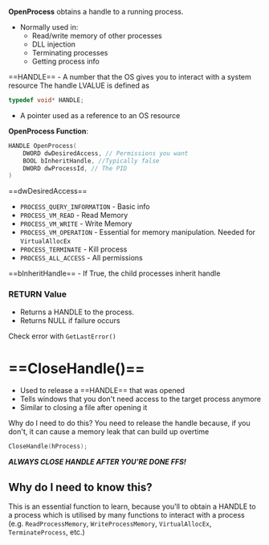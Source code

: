 **OpenProcess** obtains a handle to a running process.
- Normally used in:
	- Read/write memory of other processes
	- DLL injection
	- Terminating processes
	- Getting process info



==HANDLE== - A number that the OS gives you to interact with a system resource
The handle LVALUE is defined as 
```c++
typedef void* HANDLE;
```
- A pointer used as a reference to an OS resource


**OpenProcess Function**:
```c++
HANDLE OpenProcess(
	DWORD dwDesiredAccess, // Permissions you want
	BOOL bInheritHandle, //Typically false
	DWORD dwProcessId, // The PID
)
```

==dwDesiredAccess==
- `PROCESS_QUERY_INFORMATION` - Basic info
- `PROCESS_VM_READ` - Read Memory
- `PROCESS_VM_WRITE` - Write Memory
- `PROCESS_VM_OPERATION` - Essential for memory manipulation. Needed for `VirtualAllocEx`
- `PROCESS_TERMINATE` - Kill process
- `PROCESS_ALL_ACCESS` - All permissions

==bInheritHandle== - If True, the child processes inherit handle

### RETURN Value
- Returns a HANDLE to the process.
- Returns NULL if failure occurs


Check error with `GetLastError()`


# ==**CloseHandle()**==
- Used to release a ==HANDLE== that was opened
- Tells windows that you don't need access to the target process anymore
- Similar to closing a file after opening it

Why do I need to do this?
You need to release the handle because, if you don't, it can cause a memory leak that can build up overtime

```c++
CloseHandle(hProcess);
```
***ALWAYS CLOSE HANDLE AFTER YOU'RE DONE FFS!***

## Why do I need to know this?
This is an essential function to learn, because you'll to obtain a HANDLE to a process which is utilised by many functions to interact with a process (e.g. `ReadProcessMemory`, `WriteProcessMemory`, `VirtualAllocEx`, `TerminateProcess`, etc.)

